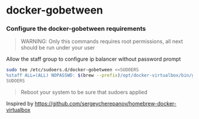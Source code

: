 # docker-gobetween

### Configure the docker-gobetween requirements
> WARNING: Only this commands requires root permissions, all next should be run under your user


Allow the staff group to configure ip balancer without password prompt  
```bash
sudo tee /etc/sudoers.d/docker-gobetween <<SUDOERS
%staff ALL=(ALL) NOPASSWD: $(brew --prefix)/opt/docker-virtualbox/bin/gobetween
SUDOERS
```

> Reboot your system to be sure that sudoers applied

Inspired by <https://github.com/sergeycherepanov/homebrew-docker-virtualbox>
